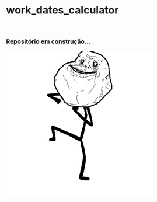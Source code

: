 # work_dates_calculator

<br />


<h3>Repositório em construção...</h3>

<img src='./loading.gif' />
